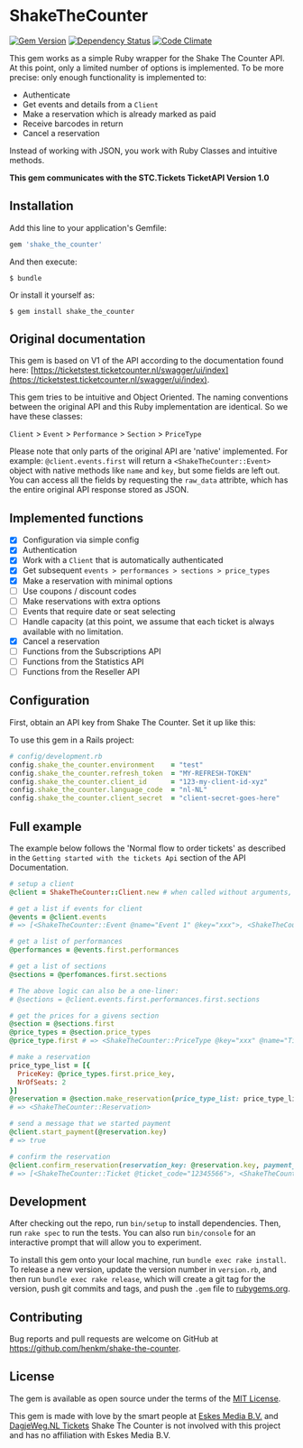 # ShakeTheCounter
[![Gem Version](https://badge.fury.io/rb/shake_the_counter.svg)](https://badge.fury.io/rb/shake_the_counter)
[![Dependency Status](https://gemnasium.com/henkm/shake_the_counter.svg)](https://gemnasium.com/henkm/shake_the_counter)
[![Code Climate](https://codeclimate.com/github/henkm/shake_the_counter/badges/gpa.svg)](https://codeclimate.com/github/henkm/shake_the_counter)


This gem works as a simple Ruby wrapper for the Shake The Counter API. At this point, only a limited number of options is implemented. To be more precise: only enough functionality is implemented to:
- Authenticate
- Get events and details from a `Client`
- Make a reservation which is already marked as paid
- Receive barcodes in return
- Cancel a reservation

Instead of working with JSON, you work with Ruby Classes and intuitive methods.

**This gem communicates with the STC.Tickets TicketAPI Version 1.0** 

## Installation

Add this line to your application's Gemfile:

```ruby
gem 'shake_the_counter'
```

And then execute:

    $ bundle

Or install it yourself as:

    $ gem install shake_the_counter

## Original documentation
This gem is based on V1 of the API according to the documentation found here: [https://ticketstest.ticketcounter.nl/swagger/ui/index](https://ticketstest.ticketcounter.nl/swagger/ui/index).

This gem tries to be intuitive and Object Oriented. The naming conventions between the original API and this Ruby implementation are identical. So we have these classes:

`Client` > `Event` > `Performance` > `Section` > `PriceType`

Please note that only parts of the original API are 'native' implemented. For example: `@client.events.first` will return a `<ShakeTheCounter::Event>` object with native methods like `name` and `key`, but some fields are left out. You can access all the fields by requesting the `raw_data` attribte, which has the entire original API response stored as JSON.

## Implemented functions
- [x] Configuration via simple config
- [x] Authentication
- [x] Work with a `Client` that is automatically authenticated
- [x] Get subsequent `events > performances > sections > price_types`
- [x] Make a reservation with minimal options
- [ ] Use coupons / discount codes
- [ ] Make reservations with extra options
- [ ] Events that require date or seat selecting
- [ ] Handle capacity (at this point, we assume that each ticket is always available with no limitation.
- [x] Cancel a reservation
- [ ] Functions from the Subscriptions API
- [ ] Functions from the Statistics API
- [ ] Functions from the Reseller API

## Configuration

First, obtain an API key from Shake The Counter. Set it up like this:

To use this gem in a Rails project:
```ruby
# config/development.rb
config.shake_the_counter.environment	= "test"
config.shake_the_counter.refresh_token	= "MY-REFRESH-TOKEN"
config.shake_the_counter.client_id		= "123-my-client-id-xyz"
config.shake_the_counter.language_code	= "nl-NL"
config.shake_the_counter.client_secret	= "client-secret-goes-here"
```


## Full example 
The example below follows the 'Normal flow to order tickets' as described in the `Getting started with the tickets Api` section of the API Documentation.

```ruby
# setup a client
@client = ShakeTheCounter::Client.new # when called without arguments, credentials will come from configuration 

# get a list if events for client
@events = @client.events
# => [<ShakeTheCounter::Event @name="Event 1" @key="xxx">, <ShakeTheCounter::Event @name="Event 2" @key="yyy">]

# get a list of performances
@performances = @events.first.performances

# get a list of sections
@sections = @perfomances.first.sections

# The above logic can also be a one-liner:
# @sections = @client.events.first.performances.first.sections

# get the prices for a givens section
@section = @sections.first
@price_types = @section.price_types
@price_type.first # => <ShakeTheCounter::PriceType @key="xxx" @name="Ticket" @price=6.0 [...]>

# make a reservation
price_type_list = [{
  PriceKey: @price_types.first.price_key,
  NrOfSeats: 2
}]
@reservation = @section.make_reservation(price_type_list: price_type_list, first_name: 'Joe', last_name: 'Sixpack', email: 'jack@example.com')
# => <ShakeTheCounter::Reservation>

# send a message that we started payment
@client.start_payment(@reservation.key)
# => true

# confirm the reservation
@client.confirm_reservation(reservation_key: @reservation.key, payment_method: 'API Test', amount_paid: 12.0)
# => [<ShakeTheCounter::Ticket @ticket_code="12345566">, <ShakeTheCounter::Ticket @ticket_code="12345567">]

```

## Development

After checking out the repo, run `bin/setup` to install dependencies. Then, run `rake spec` to run the tests. You can also run `bin/console` for an interactive prompt that will allow you to experiment.

To install this gem onto your local machine, run `bundle exec rake install`. To release a new version, update the version number in `version.rb`, and then run `bundle exec rake release`, which will create a git tag for the version, push git commits and tags, and push the `.gem` file to [rubygems.org](https://rubygems.org).

## Contributing

Bug reports and pull requests are welcome on GitHub at https://github.com/henkm/shake-the-counter.

## License

The gem is available as open source under the terms of the [MIT License](https://opensource.org/licenses/MIT).

This gem is made with love by the smart people at [Eskes Media B.V.](https://www.eskesmedia.nl) and [DagjeWeg.NL Tickets](https://www.dagjewegtickets.nl)
Shake The Counter is not involved with this project and has no affiliation with Eskes Media B.V.